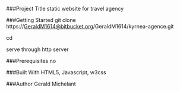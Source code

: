 ###Project Title
  static website for travel agency

###Getting Started
  git clone https://GeraldM1614@bitbucket.org/GeraldM1614/kyrnea-agence.git
  
  cd <repository>

  serve through http server

###Prerequisites
no

###Built With
  HTML5, Javascript, w3css

###Author
Gerald Michelant